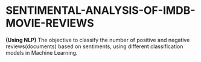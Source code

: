 # SENTIMENTAL-ANALYSIS-OF-IMDB-MOVIE-REVIEWS
**(Using NLP)**
The objective to classify the number of positive and negative reviews(documents) based on sentiments, using different classification models in Machine Learning.
